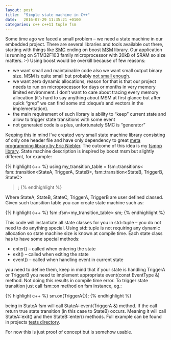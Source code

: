 ```yaml
---
layout: post
title:  "Simple state machine in C++"
date:   2016-07-29 11:35:21 +0100
categories: c++ c++11 tuple fsm
---
```


Some time ago we faced a small problem – we need a state machine in our embedded project. There are several
libraries and tools available out there, starting with things like [SMC](http://smc.sourceforge.net/) ending
on boost [MSM](http://www.boost.org/doc/libs/1_64_0/libs/msm/doc/HTML/index.html) library. Our application is
running on STM32F103 family microprocessor with 20kB of SRAM so size matters. :-) Using boost would be overkill because of few reasons:


* we want small and maintainable code also we want small output binary size. MSM is quite small but probably
[not small enough](http://www.boost.org/doc/libs/1_64_0/libs/msm/doc/HTML/ch04s04.html).
* we want zero dynamic allocations, reason for that is that our project needs to run on microprocessor for days
or months in very memory limited environment. I don’t want to care about tracing every memory allocation (it’s
hard to say anything about MSM at first glance but after quick “grep” we can find some std::deque’s and vectors in the implementation).
* the main requirement of such library is ability to “keep” current state and allow to trigger state transitions with some event
* not generated code is a plus, unfortunately SMC is “generator”

Keeping this in mind I’ve created very small state machine library consisting of only one header file and have
only dependency to great [meta programming library by Eric Niebler](https://github.com/ericniebler/meta).
The outcome of this idea is my [fsmpp library](https://github.com/lukaszgemborowski/fsmpp).
State machine description is inspired by boost msm but slightly different, for example:

{% highlight c++ %}
using my_transition_table = fsm::transitions<
    fsm::transition<StateA, TriggerA, StateB>,
    fsm::transition<StateB, TriggerB, StateC>
>;
{% endhighlight %}

Where StateA, StateB, StateC, TriggerA, TriggerB are user defined classed. Given such transition table you can create state machine such as:

{% highlight c++ %}
fsm::fsm<my_transition_table> sm;
{% endhighlight %}

This code will instantiate all state classes for you in std::tuple – you do not need to do anything special.
Using std::tuple is not requiring any dynamic allocation so state machine size is known at compile time. Each
state class has to have some special methods:

* enter() – called when entering the state
* exit() – called when exiting the state
* event() – called when handling event in current state

you need to define them, keep in mind that if your state is handling TriggerA or TriggerB you need to implement
appropriate event(const EventType &) method. Not doing this results in compile time error. To trigger state
transition just call fsm::on method on fsm instance, eg.:

{% highlight c++ %}
sm.on(TriggerA{});
{% endhighlight %}

being in StateA fsm will call StateA::event(TriggerA &) method. If the call return true state transition (in
this case to StateB) occurs. Meaning it will call StateA::exit() and then StateB::enter() methods. Full
example can be found in projects [tests directory](https://github.com/lukaszgemborowski/fsmpp/blob/master/tests/).

For now this is just proof of concept but is somehow usable.
